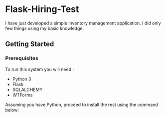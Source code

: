 # Flask-Hiring-Test

I have just developed a simple inventory management application. I did only few things using my basic knowledge.


## Getting Started


### Prerequisites

To run this system you will need :

- Python 3
- Flask
- SQLALCHEMY
- WTForms

Assuming you have Python, proceed to install the rest using the command below:
